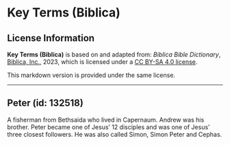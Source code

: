 # Key Terms (Biblica)

## License Information

**Key Terms (Biblica)** is based on and adapted from: _Biblica Bible Dictionary_, [Biblica, Inc.](https://www.biblica.com/), 2023, which is licensed under a [CC BY-SA 4.0 license](https://creativecommons.org/licenses/by-sa/4.0/legalcode.en).

This markdown version is provided under the same license.



--------------------------------

## Peter (id: 132518)

A fisherman from Bethsaida who lived in Capernaum. Andrew was his brother. Peter became one of Jesus’ 12 disciples and was one of Jesus’ three closest followers. He was also called Simon, Simon Peter and Cephas.


